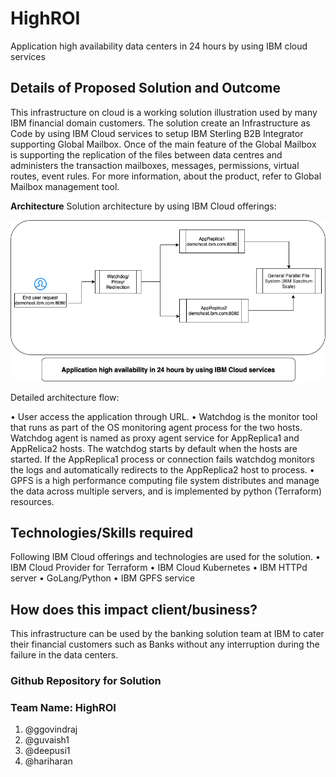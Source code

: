 # HighROI
Application high availability data centers in 24 hours by using IBM cloud services

## Details of Proposed Solution and Outcome
This infrastructure on cloud is a working solution illustration used by many IBM financial domain customers. The solution create an Infrastructure as Code by using IBM Cloud services to setup IBM Sterling B2B Integrator supporting Global Mailbox.  Once of the main feature of the Global Mailbox is supporting the replication of the files between data centres and administers the transaction mailboxes, messages, permissions, virtual routes, event rules. For more information, about the product, refer to  Global Mailbox management tool. 

**Architecture**
Solution architecture by using IBM Cloud offerings:

![HackathonArch_design](/HackathonArch_design.png)

Detailed architecture flow:

•	User access the application through URL.
•	Watchdog is the monitor tool that runs as part of the OS monitoring agent process for the two hosts. Watchdog agent is named as proxy agent service for AppReplica1 and AppRelica2 hosts.  The watchdog starts by default when the hosts are started. If the AppReplica1 process or connection fails watchdog monitors the logs and automatically redirects to the AppReplica2 host to process.
•	GPFS is a high performance computing file system distributes and manage the data across multiple servers, and is implemented by python (Terraform) resources.

## Technologies/Skills required
Following IBM Cloud offerings and technologies are used for the solution.
•	IBM Cloud Provider for Terraform
•	IBM Cloud Kubernetes
•	IBM HTTPd server
•	GoLang/Python
•	IBM GPFS service


## How does this impact client/business?
This infrastructure can be used by the banking solution team at IBM to cater their financial customers such as Banks without any interruption during the failure in the data centers.
### Github Repository for Solution
<!-- When available, provide a link to your GitHub repository that will hold your solution assets; code, documentation, data set, design thinking artifacts, etc. -->
### Team Name: HighROI
1. @ggovindraj
2. @guvaish1
3. @deepusi1
4. @hariharan
